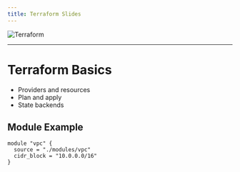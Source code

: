 ```yaml
---
title: Terraform Slides
---
```


![Terraform](https://cdn.prod.website-files.com/67f9776b8553224cbb897cd7/680fb932e0ea656c1a28e844_f607894a26f94bcc32aa94578acafd2c863efb31-1055x514.png)

---

# Terraform Basics

- Providers and resources
- Plan and apply
- State backends

## Module Example

```hcl
module "vpc" {
  source = "./modules/vpc"
  cidr_block = "10.0.0.0/16"
}
``` 